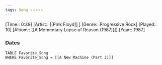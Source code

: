 ```yaml
---
tags: Song ⭐⭐⭐⭐⭐ 
---
```

[Time:: 0:39]
[Artist:: [[Pink Floyd]] ]
[Genre:: Progressive Rock]
[Played:: 10]
[Album:: [[A Momentary Lapse of Reason (1987)]]]
[Year:: 1987]
### Dates
````dataview
TABLE Favorite_Song
WHERE Favorite_Song = [[A New Machine (Part 2)]]
````